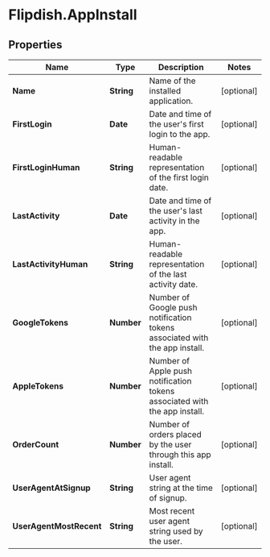 # Flipdish.AppInstall

## Properties

Name | Type | Description | Notes
------------ | ------------- | ------------- | -------------
**Name** | **String** | Name of the installed application. | [optional] 
**FirstLogin** | **Date** | Date and time of the user&#39;s first login to the app. | [optional] 
**FirstLoginHuman** | **String** | Human-readable representation of the first login date. | [optional] 
**LastActivity** | **Date** | Date and time of the user&#39;s last activity in the app. | [optional] 
**LastActivityHuman** | **String** | Human-readable representation of the last activity date. | [optional] 
**GoogleTokens** | **Number** | Number of Google push notification tokens associated with the app install. | [optional] 
**AppleTokens** | **Number** | Number of Apple push notification tokens associated with the app install. | [optional] 
**OrderCount** | **Number** | Number of orders placed by the user through this app install. | [optional] 
**UserAgentAtSignup** | **String** | User agent string at the time of signup. | [optional] 
**UserAgentMostRecent** | **String** | Most recent user agent string used by the user. | [optional] 


